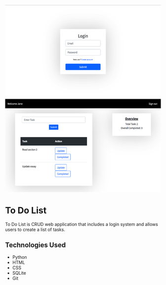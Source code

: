 <p align="center">
<img src="https://github.com/jmmonte2/to-do-list/blob/main/website/readme/Home.png" height="300"
     />
 <br>
 <img src="https://github.com/jmmonte2/to-do-list/blob/main/website/readme/Login.png" height="300"
     />
</p>

# To Do List
To Do List is CRUD web application that includes a login system and allows users to create a list of tasks.

## Technologies Used
* Python
* HTML
* CSS
* SQLite
* Git
